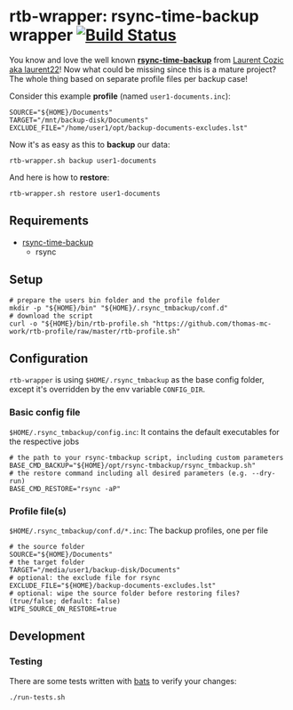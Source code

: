 # rtb-wrapper: rsync-time-backup wrapper [![Build Status](https://travis-ci.org/thomas-mc-work/rtb-wrapper.svg?branch=master)](https://travis-ci.org/thomas-mc-work/rtb-wrapper)

You know and love the well known __[rsync-time-backup](https://github.com/laurent22/rsync-time-backup)__ from
[Laurent Cozic aka laurent22](https://github.com/laurent22)! Now what could be missing since this is a mature 
project? The whole thing based on separate profile files per backup case!

Consider this example __profile__ (named `user1-documents.inc`):

    SOURCE="${HOME}/Documents"
    TARGET="/mnt/backup-disk/Documents"
    EXCLUDE_FILE="/home/user1/opt/backup-documents-excludes.lst"

Now it's as easy as this to __backup__ our data:

    rtb-wrapper.sh backup user1-documents 

And here is how to __restore__:

    rtb-wrapper.sh restore user1-documents

## Requirements

- [rsync-time-backup](https://github.com/laurent22/rsync-time-backup)
  - rsync

## Setup

    # prepare the users bin folder and the profile folder
    mkdir -p "${HOME}/bin" "${HOME}/.rsync_tmbackup/conf.d"
    # download the script
    curl -o "${HOME}/bin/rtb-profile.sh "https://github.com/thomas-mc-work/rtb-profile/raw/master/rtb-profile.sh"

## Configuration

`rtb-wrapper` is using `$HOME/.rsync_tmbackup` as the base config folder, except it's overridden by the env 
variable `CONFIG_DIR`.

### Basic config file

`$HOME/.rsync_tmbackup/config.inc`: It contains the default executables for the respective jobs

    # the path to your rsync-tmbackup script, including custom parameters
    BASE_CMD_BACKUP="${HOME}/opt/rsync-tmbackup/rsync_tmbackup.sh"
    # the restore command including all desired parameters (e.g. --dry-run)
    BASE_CMD_RESTORE="rsync -aP"

### Profile file(s)

`$HOME/.rsync_tmbackup/conf.d/*.inc`: The backup profiles, one per file

    # the source folder
    SOURCE="${HOME}/Documents"
    # the target folder
    TARGET="/media/user1/backup-disk/Documents"
    # optional: the exclude file for rsync
    EXCLUDE_FILE="${HOME}/backup-documents-excludes.lst"
    # optional: wipe the source folder before restoring files? (true/false; default: false)
    WIPE_SOURCE_ON_RESTORE=true

## Development

### Testing

There are some tests written with [bats](https://github.com/sstephenson/bats) to verify your changes:

```bash
./run-tests.sh
```